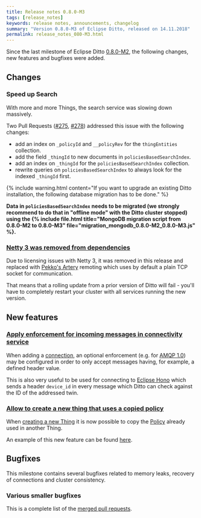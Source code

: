 ```yaml
---
title: Release notes 0.8.0-M3
tags: [release_notes]
keywords: release notes, announcements, changelog
summary: "Version 0.8.0-M3 of Eclipse Ditto, released on 14.11.2018"
permalink: release_notes_080-M3.html
---
```


Since the last milestone of Eclipse Ditto [0.8.0-M2](release_notes_080-M2.html), the following changes, new features and
bugfixes were added.


## Changes

### Speed up Search

With more and more Things, the search service was slowing down massively.

Two Pull Requests ([#275](https://github.com/eclipse-ditto/ditto/pull/275), [#278](https://github.com/eclipse-ditto/ditto/pull/278)) 
addressed this issue with the following changes:
* add an index on `_policyId` and `__policyRev` for the `thingEntities` collection.
* add the field `_thingId` to new documents in `policiesBasedSearchIndex`.
* add an index on `_thingId` for the `policiesBasedSearchIndex` collection.
* rewrite queries on `policiesBasedSearchIndex` to always look for the indexed `_thingId` first. 

{% include warning.html content="If you want to upgrade an existing Ditto installation, the following database 
        migration has to be done." %}

**Data in `policiesBasedSearchIndex` needs to be migrated (we strongly recommend to do that in "offline mode"
 with the Ditto cluster stopped) using the 
 {% include file.html title="MongoDB migration script from 0.8.0-M2 to 0.8.0-M3" file="migration_mongodb_0.8.0-M2_0.8.0-M3.js" %}.**

### [Netty 3 was removed from dependencies](https://github.com/eclipse-ditto/ditto/issues/161)

Due to licensing issues with Netty 3, it was removed in this release and replaced with 
[Pekko's Artery](https://doc.akka.io/docs/akka/current/remoting-artery.html) remoting which uses by default a plain TCP 
socket for communication.

That means that a rolling update from a prior version of Ditto will fail - you'll have to completely restart your 
cluster with all services running the new version.


## New features

### [Apply enforcement for incoming messages in connectivity service](https://github.com/eclipse-ditto/ditto/issues/265)

When adding a [connection](connectivity-manage-connections.html), an optional enforcement (e.g. for 
[AMQP 1.0](connectivity-protocol-bindings-amqp10.html)) may be configured in order to only accept messages having, 
for example, a defined header value.

This is also very useful to be used for connecting to [Eclipse Hono](https://eclipse.org/hono/) which sends a header
`device_id` in every message which Ditto can check against the ID of the addressed twin. 

### [Allow to create a new thing that uses a copied policy](https://github.com/eclipse-ditto/ditto/issues/268)

When [creating a new Thing](protocol-specification-things-create-or-modify.html) it is now possible to copy the 
[Policy](basic-policy.html) already used in another Thing.

An example of this new feature can be found [here](protocol-examples-creatething.html#alternative-creatething-commands).


## Bugfixes

This milestone contains several bugfixes related to memory leaks, recovery of connections and cluster consistency.

### Various smaller bugfixes

This is a complete list of the 
[merged pull requests](https://github.com/eclipse-ditto/ditto/pulls?q=is%3Apr+milestone%3A0.8.0-M3+).

